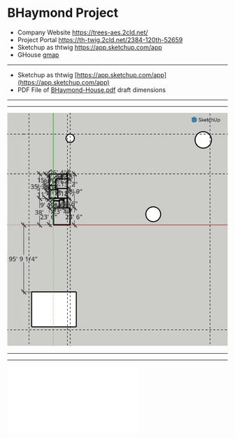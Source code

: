 # BHaymond Project
- Company Website https://trees-aes.2cld.net/
- Project Portal https://th-twig.2cld.net/2384-120th-52659
- Sketchup as thtwig https://app.sketchup.com/app
- GHouse [gmap](https://www.google.com/maps/place/Winfield,+IA+52659/@41.1333787,-91.4509073,46m/data=!3m1!1e3!4m6!3m5!1s0x87e6a4a40e491b21:0xc8a55d674581fc!8m2!3d41.123083!4d-91.4412683!16zL20vMHNfZHc?entry=ttu&g_ep=EgoyMDI0MTIwOS4wIKXMDSoASAFQAw%3D%3D)

---

- Sketchup as thtwig [https://app.sketchup.com/app](https://app.sketchup.com/app)
- PDF File of [BHaymond-House.pdf](./BHaymond-House.pdf) draft dimensions

---
---

![BHaymond-House png](./BHaymond-House-Property.png)


---
---

![BHaymond-House pdf](./BHaymond-House.pdf)

